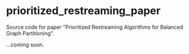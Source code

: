 # prioritized_restreaming_paper
Source code for paper "Prioritized Restreaming Algorithms for Balanced Graph Partitioning".

...coming soon.